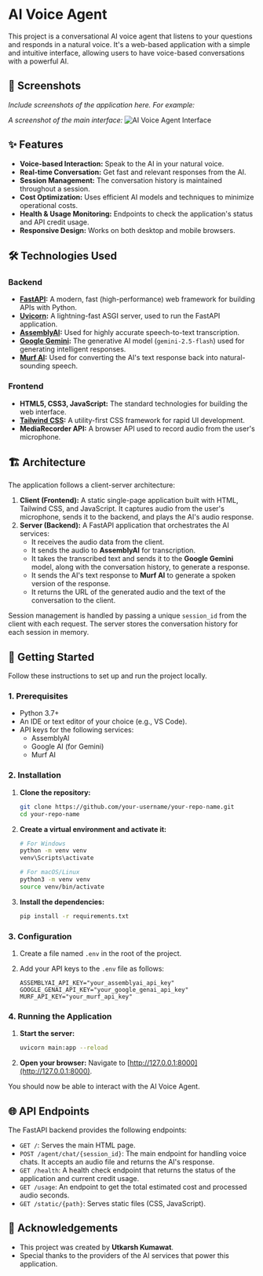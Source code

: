# AI Voice Agent

This project is a conversational AI voice agent that listens to your questions and responds in a natural voice. It's a web-based application with a simple and intuitive interface, allowing users to have voice-based conversations with a powerful AI.

## 📸 Screenshots

*Include screenshots of the application here. For example:*

*A screenshot of the main interface:*
![AI Voice Agent Interface](httpss://i.imgur.com/YOUR_SCREENSHOT_URL.png)

## ✨ Features

*   **Voice-based Interaction:** Speak to the AI in your natural voice.
*   **Real-time Conversation:** Get fast and relevant responses from the AI.
*   **Session Management:** The conversation history is maintained throughout a session.
*   **Cost Optimization:** Uses efficient AI models and techniques to minimize operational costs.
*   **Health & Usage Monitoring:** Endpoints to check the application's status and API credit usage.
*   **Responsive Design:** Works on both desktop and mobile browsers.

## 🛠️ Technologies Used

### Backend

*   **[FastAPI](https://fastapi.tiangolo.com/):** A modern, fast (high-performance) web framework for building APIs with Python.
*   **[Uvicorn](https://www.uvicorn.org/):** A lightning-fast ASGI server, used to run the FastAPI application.
*   **[AssemblyAI](https://www.assemblyai.com/):** Used for highly accurate speech-to-text transcription.
*   **[Google Gemini](https://deepmind.google/technologies/gemini/):** The generative AI model (`gemini-2.5-flash`) used for generating intelligent responses.
*   **[Murf AI](https://murf.ai/):** Used for converting the AI's text response back into natural-sounding speech.

### Frontend

*   **HTML5, CSS3, JavaScript:** The standard technologies for building the web interface.
*   **[Tailwind CSS](https://tailwindcss.com/):** A utility-first CSS framework for rapid UI development.
*   **MediaRecorder API:** A browser API used to record audio from the user's microphone.

## 🏗️ Architecture

The application follows a client-server architecture:

1.  **Client (Frontend):** A static single-page application built with HTML, Tailwind CSS, and JavaScript. It captures audio from the user's microphone, sends it to the backend, and plays the AI's audio response.
2.  **Server (Backend):** A FastAPI application that orchestrates the AI services:
    *   It receives the audio data from the client.
    *   It sends the audio to **AssemblyAI** for transcription.
    *   It takes the transcribed text and sends it to the **Google Gemini** model, along with the conversation history, to generate a response.
    *   It sends the AI's text response to **Murf AI** to generate a spoken version of the response.
    *   It returns the URL of the generated audio and the text of the conversation to the client.

Session management is handled by passing a unique `session_id` from the client with each request. The server stores the conversation history for each session in memory.

## 🚀 Getting Started

Follow these instructions to set up and run the project locally.

### 1. Prerequisites

*   Python 3.7+
*   An IDE or text editor of your choice (e.g., VS Code).
*   API keys for the following services:
    *   AssemblyAI
    *   Google AI (for Gemini)
    *   Murf AI

### 2. Installation

1.  **Clone the repository:**
    ```bash
    git clone https://github.com/your-username/your-repo-name.git
    cd your-repo-name
    ```

2.  **Create a virtual environment and activate it:**
    ```bash
    # For Windows
    python -m venv venv
    venv\Scripts\activate

    # For macOS/Linux
    python3 -m venv venv
    source venv/bin/activate
    ```

3.  **Install the dependencies:**
    ```bash
    pip install -r requirements.txt
    ```

### 3. Configuration

1.  Create a file named `.env` in the root of the project.
2.  Add your API keys to the `.env` file as follows:

    ```
    ASSEMBLYAI_API_KEY="your_assemblyai_api_key"
    GOOGLE_GENAI_API_KEY="your_google_genai_api_key"
    MURF_API_KEY="your_murf_api_key"
    ```

### 4. Running the Application

1.  **Start the server:**
    ```bash
    uvicorn main:app --reload
    ```

2.  **Open your browser:**
    Navigate to [http://127.0.0.1:8000](http://127.0.0.1:8000).

You should now be able to interact with the AI Voice Agent.

## 🌐 API Endpoints

The FastAPI backend provides the following endpoints:

*   `GET /`: Serves the main HTML page.
*   `POST /agent/chat/{session_id}`: The main endpoint for handling voice chats. It accepts an audio file and returns the AI's response.
*   `GET /health`: A health check endpoint that returns the status of the application and current credit usage.
*   `GET /usage`: An endpoint to get the total estimated cost and processed audio seconds.
*   `GET /static/{path}`: Serves static files (CSS, JavaScript).

## 🙏 Acknowledgements

*   This project was created by **Utkarsh Kumawat**.
*   Special thanks to the providers of the AI services that power this application.
